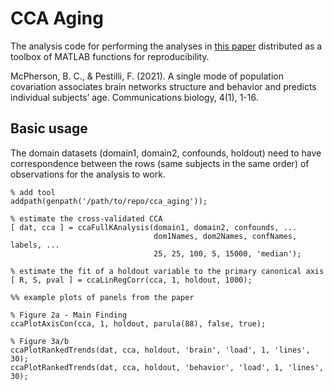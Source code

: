 # CCA Aging

The analysis code for performing the analyses in [this paper](https://www.nature.com/articles/s42003-021-02451-0) distributed as a toolbox of MATLAB functions for reproducibility.

McPherson, B. C., & Pestilli, F. (2021). A single mode of population covariation associates brain networks structure and behavior and predicts individual subjects’ age. Communications biology, 4(1), 1-16.


## Basic usage

The domain datasets (domain1, domain2, confounds, holdout) need to have correspondence between the rows (same subjects in the same order) of observations for the analysis to work.

```
% add tool
addpath(genpath('/path/to/repo/cca_aging'));

% estimate the cross-validated CCA
[ dat, cca ] = ccaFullKAnalysis(domain1, domain2, confounds, ...
                                dom1Names, dom2Names, confNames, labels, ...
                                25, 25, 100, 5, 15000, 'median');

% estimate the fit of a holdout variable to the primary canonical axis
[ R, S, pval ] = ccaLinRegCorr(cca, 1, holdout, 1000);

%% example plots of panels from the paper

% Figure 2a - Main Finding
ccaPlotAxisCon(cca, 1, holdout, parula(88), false, true);

% Figure 3a/b
ccaPlotRankedTrends(dat, cca, holdout, 'brain', 'load', 1, 'lines', 30);
ccaPlotRankedTrends(dat, cca, holdout, 'behavior', 'load', 1, 'lines', 30);

```
